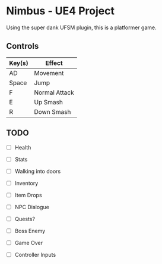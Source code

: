 # Nimbus - UE4 Project

Using the super dank UFSM plugin, this is a platformer game.

## Controls

| Key(s) | Effect |
| --- | --- |
| AD | Movement |
| Space | Jump |
| F | Normal Attack |
| E | Up Smash |
| R | Down Smash |

## TODO

* [ ] Health
* [ ] Stats
* [ ] Walking into doors
* [ ] Inventory
* [ ] Item Drops
* [ ] NPC Dialogue
* [ ] Quests?
* [ ] Boss Enemy
* [ ] Game Over
* [ ] Controller Inputs

